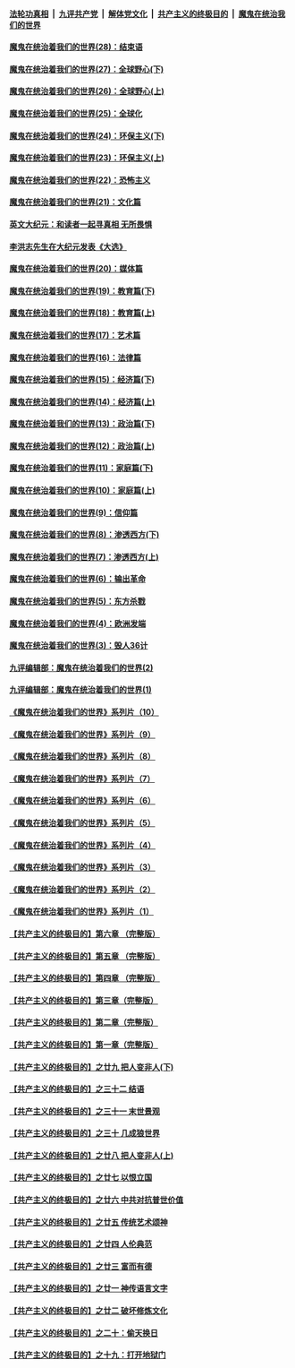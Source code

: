 ####  [法轮功真相](../../../../basic/blob/master/README.md?t=03061131) &nbsp;|&nbsp; [九评共产党](../../../../9ping.md/blob/master/README.md?t=03061131) &nbsp;|&nbsp; [解体党文化](../../../../jtdwh.md/blob/master/README.md?t=03061131)  &nbsp;|&nbsp; [共产主义的终极目的](../../../../gczydzjmd.md/blob/master/README.md?t=03061131) &nbsp;|&nbsp; [魔鬼在统治我们的世界](../../../../mgztzwmdsj.md/blob/master/README.md?t=03061131) 

#### [魔鬼在统治着我们的世界(28)：结束语](../pages/nsc422/n10936246.md?t=03061131) 

#### [魔鬼在统治着我们的世界(27)：全球野心(下)](../pages/nsc422/n10928319.md?t=03061131) 

#### [魔鬼在统治着我们的世界(26)：全球野心(上)](../pages/nsc422/n10900318.md?t=03061131) 

#### [魔鬼在统治着我们的世界(25)：全球化](../pages/nsc422/n10788205.md?t=03061131) 

#### [魔鬼在统治着我们的世界(24)：环保主义(下)](../pages/nsc422/n10695307.md?t=03061131) 

#### [魔鬼在统治着我们的世界(23)：环保主义(上)](../pages/nsc422/n10688613.md?t=03061131) 

#### [魔鬼在统治着我们的世界(22)：恐怖主义](../pages/nsc422/n10614727.md?t=03061131) 

#### [魔鬼在统治着我们的世界(21)：文化篇](../pages/nsc422/n10597706.md?t=03061131) 

#### [英文大纪元：和读者一起寻真相 无所畏惧](../pages/nsc422/n12542027.md?t=03061131) 

#### [李洪志先生在大纪元发表《大选》](../pages/nsc422/n12534746.md?t=03061131) 

#### [魔鬼在统治着我们的世界(20)：媒体篇](../pages/nsc422/n10586579.md?t=03061131) 

#### [魔鬼在统治着我们的世界(19)：教育篇(下)](../pages/nsc422/n10564808.md?t=03061131) 

#### [魔鬼在统治着我们的世界(18)：教育篇(上)](../pages/nsc422/n10526970.md?t=03061131) 

#### [魔鬼在统治着我们的世界(17)：艺术篇](../pages/nsc422/n10499093.md?t=03061131) 

#### [魔鬼在统治着我们的世界(16)：法律篇](../pages/nsc422/n10485969.md?t=03061131) 

#### [魔鬼在统治着我们的世界(15)：经济篇(下)](../pages/nsc422/n10469975.md?t=03061131) 

#### [魔鬼在统治着我们的世界(14)：经济篇(上)](../pages/nsc422/n10457370.md?t=03061131) 

#### [魔鬼在统治着我们的世界(13)：政治篇(下)](../pages/nsc422/n10448270.md?t=03061131) 

#### [魔鬼在统治着我们的世界(12)：政治篇(上)](../pages/nsc422/n10444576.md?t=03061131) 

#### [魔鬼在统治着我们的世界(11)：家庭篇(下)](../pages/nsc422/n10440961.md?t=03061131) 

#### [魔鬼在统治着我们的世界(10)：家庭篇(上)](../pages/nsc422/n10435448.md?t=03061131) 

#### [魔鬼在统治着我们的世界(9)：信仰篇](../pages/nsc422/n10432159.md?t=03061131) 

#### [魔鬼在统治着我们的世界(8)：渗透西方(下)](../pages/nsc422/n10429603.md?t=03061131) 

#### [魔鬼在统治着我们的世界(7)：渗透西方(上)](../pages/nsc422/n10426013.md?t=03061131) 

#### [魔鬼在统治着我们的世界(6)：输出革命](../pages/nsc422/n10421536.md?t=03061131) 

#### [魔鬼在统治着我们的世界(5)：东方杀戮](../pages/nsc422/n10417707.md?t=03061131) 

#### [魔鬼在统治着我们的世界(4)：欧洲发端](../pages/nsc422/n10414890.md?t=03061131) 

#### [魔鬼在统治着我们的世界(3)：毁人36计](../pages/nsc422/n10411583.md?t=03061131) 

#### [九评编辑部：魔鬼在统治着我们的世界(2)](../pages/nsc422/n10410036.md?t=03061131) 

#### [九评编辑部：魔鬼在统治着我们的世界(1)](../pages/nsc422/n10406825.md?t=03061131) 

#### [《魔鬼在统治着我们的世界》系列片（10）](../pages/nsc422/n12292670.md?t=03061131) 

#### [《魔鬼在统治着我们的世界》系列片（9）](../pages/nsc422/n12290859.md?t=03061131) 

#### [《魔鬼在统治着我们的世界》系列片（8）](../pages/nsc422/n12287445.md?t=03061131) 

#### [《魔鬼在统治着我们的世界》系列片（7）](../pages/nsc422/n12283425.md?t=03061131) 

#### [《魔鬼在统治着我们的世界》系列片（6）](../pages/nsc422/n12282314.md?t=03061131) 

#### [《魔鬼在统治着我们的世界》系列片（5）](../pages/nsc422/n12281419.md?t=03061131) 

#### [《魔鬼在统治着我们的世界》系列片（4）](../pages/nsc422/n12274024.md?t=03061131) 

#### [《魔鬼在统治着我们的世界》系列片（3）](../pages/nsc422/n12271322.md?t=03061131) 

#### [《魔鬼在统治着我们的世界》系列片（2）](../pages/nsc422/n12269049.md?t=03061131) 

#### [《魔鬼在统治着我们的世界》系列片（1）](../pages/nsc422/n12267575.md?t=03061131) 

#### [【共产主义的终极目的】第六章 （完整版）](../pages/nsc422/n11428913.md?t=03061131) 

#### [【共产主义的终极目的】第五章 （完整版）](../pages/nsc422/n11428912.md?t=03061131) 

#### [【共产主义的终极目的】第四章 （完整版）](../pages/nsc422/n11428907.md?t=03061131) 

#### [【共产主义的终极目的】第三章（完整版）](../pages/nsc422/n11428848.md?t=03061131) 

#### [【共产主义的终极目的】第二章（完整版）](../pages/nsc422/n11428831.md?t=03061131) 

#### [【共产主义的终极目的】第一章（完整版）](../pages/nsc422/n11417651.md?t=03061131) 

#### [【共产主义的终极目的】之廿九 把人变非人(下)](../pages/nsc422/n11344140.md?t=03061131) 

#### [【共产主义的终极目的】之三十二 结语](../pages/nsc422/n11360535.md?t=03061131) 

#### [【共产主义的终极目的】之三十一 末世景观](../pages/nsc422/n11351129.md?t=03061131) 

#### [【共产主义的终极目的】之三十 几成狼世界](../pages/nsc422/n11348280.md?t=03061131) 

#### [【共产主义的终极目的】之廿八 把人变非人(上)](../pages/nsc422/n11340492.md?t=03061131) 

#### [【共产主义的终极目的】之廿七 以恨立国](../pages/nsc422/n11336944.md?t=03061131) 

#### [【共产主义的终极目的】之廿六 中共对抗普世价值](../pages/nsc422/n11324785.md?t=03061131) 

#### [【共产主义的终极目的】之廿五 传统艺术颂神](../pages/nsc422/n11296396.md?t=03061131) 

#### [【共产主义的终极目的】之廿四 人伦典范](../pages/nsc422/n11296397.md?t=03061131) 

#### [【共产主义的终极目的】之廿三 富而有德](../pages/nsc422/n11283598.md?t=03061131) 

#### [【共产主义的终极目的】之廿一 神传语言文字](../pages/nsc422/n11263265.md?t=03061131) 

#### [【共产主义的终极目的】之廿二 破坏修炼文化](../pages/nsc422/n11245728.md?t=03061131) 

#### [【共产主义的终极目的】之二十：偷天换日](../pages/nsc422/n11238846.md?t=03061131) 

#### [【共产主义的终极目的】之十九：打开地狱门](../pages/nsc422/n11206376.md?t=03061131) 

